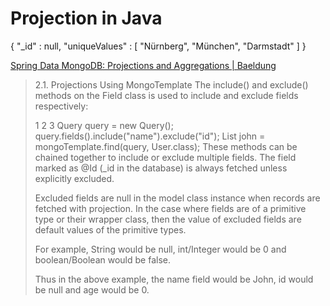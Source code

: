 Projection in Java
==================

{ "_id" : null, "uniqueValues" : [ "Nürnberg", "München", "Darmstadt" ] }

[Spring Data MongoDB: Projections and Aggregations | Baeldung](http://www.baeldung.com/spring-data-mongodb-projections-aggregations)

> 2.1. Projections Using MongoTemplate
> The include() and exclude() methods on the Field class is used to include and exclude fields respectively:
> 
> 1
> 2
> 3
> Query query = new Query();
> query.fields().include("name").exclude("id");
> List<User> john = mongoTemplate.find(query, User.class);
> These methods can be chained together to include or exclude multiple fields. The field marked as @Id (_id in the database) is always fetched unless explicitly excluded.
> 
> Excluded fields are null in the model class instance when records are fetched with projection. In the case where fields are of a primitive type or their wrapper class, then the value of excluded fields are default values of the primitive types.
> 
> For example, String would be null, int/Integer would be 0 and boolean/Boolean would be false.
> 
> Thus in the above example, the name field would be John, id would be null and age would be 0.